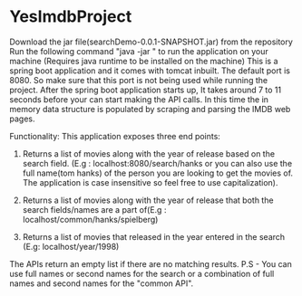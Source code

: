 # YesImdbProject
Download the jar file(searchDemo-0.0.1-SNAPSHOT.jar) from the repository
Run the following command "java -jar <location of the jar file>" to run the application on your machine (Requires java runtime to be installed on the machine)
This is a spring boot application and it comes with tomcat inbuilt. The default port is 8080. So make sure that this port is not being used while running the project.
After the spring boot application starts up, It takes around 7 to 11 seconds before your can start making the API calls.
In this time the in memory data structure is populated by scraping and parsing the IMDB web pages.

  
Functionality:
This application exposes three end points:
  
1. Returns a list of movies along with the year of release based on the search field. (E.g : localhost:8080/search/hanks or you can also use the full name(tom hanks) of the person you are looking to get the movies of. The application is case insensitive so feel free to use capitalization).

2. Returns a list of movies along with the year of release that both the search fields/names are a part of(E.g : localhost/common/hanks/spielberg)

3. Returns a list of movies that released in the year entered in the search (E.g: localhost/year/1998)
  
The APIs return an empty list if there are no matching results.
P.S - You can use full names or second names for the search or a combination of full names and second names for the "common API".


